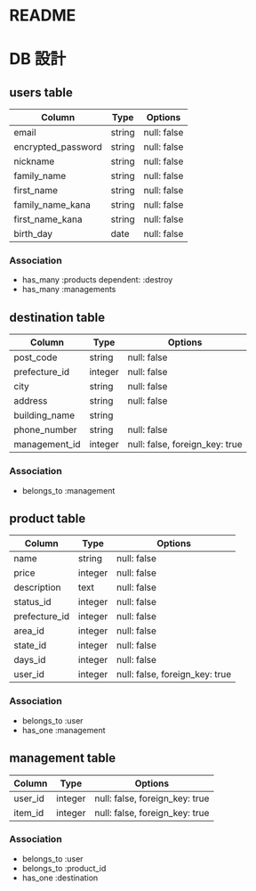 # README
# DB 設計

## users table

| Column             | Type                | Options                 |
|--------------------|---------------------|-------------------------|
| email              | string              | null: false             |
| encrypted_password | string              | null: false             |
| nickname           | string              | null: false             |
| family_name        | string              | null: false             |
| first_name         | string              | null: false             |
| family_name_kana   | string              | null: false             |
| first_name_kana    | string              | null: false             |
| birth_day          | date                | null: false             |


### Association

* has_many :products dependent: :destroy
* has_many :managements

## destination table

| Column                           | Type       | Options                        |
|----------------------------------|------------|-------------------------       |
| post_code                        | string     | null: false                    |
| prefecture_id                    | integer    | null: false                    |
| city                             | string     | null: false                    |
| address                          | string     | null: false                    |
| building_name                    | string     |                                |
| phone_number                     | string     | null: false                    |
| management_id                    | integer    | null: false, foreign_key: true |




### Association

- belongs_to :management

## product table

| Column           | Type       | Options                        |
|------------------|------------|--------------------------------|
| name             | string     | null: false                    |
| price            | integer    | null: false                    |
| description      | text       | null: false                    |
| status_id        | integer    | null: false                    |
| prefecture_id    | integer    | null: false                    |
| area_id          | integer    | null: false                    |
| state_id         | integer    | null: false                    |
| days_id          | integer    | null: false                    |
| user_id	         | integer    | null: false, foreign_key: true |


### Association

- belongs_to :user 
- has_one :management

## management table

| Column           | Type       | Options                        |
|------------------|------------|--------------------------------|
| user_id          | integer    | null: false, foreign_key: true |
| item_id          | integer    | null: false, foreign_key: true |


### Association

- belongs_to :user 
- belongs_to :product_id
- has_one :destination



